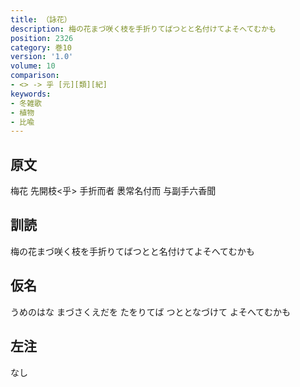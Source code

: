 ```yaml
---
title: （詠花）
description: 梅の花まづ咲く枝を手折りてばつとと名付けてよそへてむかも
position: 2326
category: 巻10
version: '1.0'
volume: 10
comparison:
- <> -> 乎 [元][類][紀]
keywords:
- 冬雑歌
- 植物
- 比喩
---
```


## 原文

梅花 先開枝<乎> 手折而者 褁常名付而 与副手六香聞

## 訓読

梅の花まづ咲く枝を手折りてばつとと名付けてよそへてむかも

## 仮名

うめのはな まづさくえだを たをりてば つととなづけて よそへてむかも

## 左注

なし
